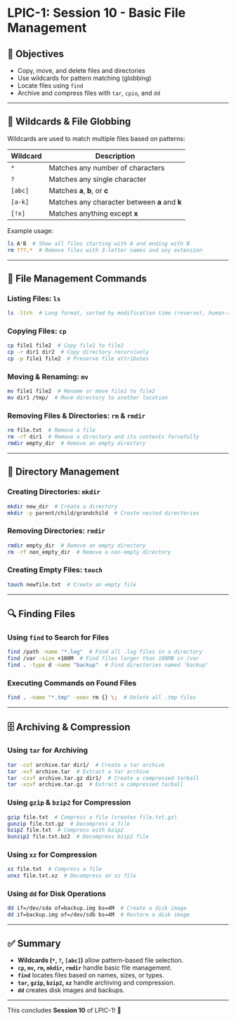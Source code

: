 # LPIC-1: Session 10 - Basic File Management

## 📌 Objectives
- Copy, move, and delete files and directories
- Use wildcards for pattern matching (globbing)
- Locate files using `find`
- Archive and compress files with `tar`, `cpio`, and `dd`

---

## 📂 Wildcards & File Globbing
Wildcards are used to match multiple files based on patterns:

| Wildcard | Description |
|----------|-------------|
| `*` | Matches any number of characters |
| `?` | Matches any single character |
| `[abc]` | Matches **a**, **b**, or **c** |
| `[a-k]` | Matches any character between **a** and **k** |
| `[!x]` | Matches anything except **x** |

Example usage:
```bash
ls A*B  # Show all files starting with A and ending with B
rm ???.*  # Remove files with 3-letter names and any extension
```

---

## 📄 File Management Commands
### **Listing Files: `ls`**
```bash
ls -ltrh  # Long format, sorted by modification time (reverse), human-readable sizes
```

### **Copying Files: `cp`**
```bash
cp file1 file2  # Copy file1 to file2
cp -r dir1 dir2  # Copy directory recursively
cp -p file1 file2  # Preserve file attributes
```

### **Moving & Renaming: `mv`**
```bash
mv file1 file2  # Rename or move file1 to file2
mv dir1 /tmp/  # Move directory to another location
```

### **Removing Files & Directories: `rm` & `rmdir`**
```bash
rm file.txt  # Remove a file
rm -rf dir1  # Remove a directory and its contents forcefully
rmdir empty_dir  # Remove an empty directory
```

---

## 📂 Directory Management
### **Creating Directories: `mkdir`**
```bash
mkdir new_dir  # Create a directory
mkdir -p parent/child/grandchild  # Create nested directories
```

### **Removing Directories: `rmdir`**
```bash
rmdir empty_dir  # Remove an empty directory
rm -rf non_empty_dir  # Remove a non-empty directory
```

### **Creating Empty Files: `touch`**
```bash
touch newfile.txt  # Create an empty file
```

---

## 🔍 Finding Files
### **Using `find` to Search for Files**
```bash
find /path -name "*.log"  # Find all .log files in a directory
find /var -size +100M  # Find files larger than 100MB in /var
find . -type d -name "backup"  # Find directories named 'backup'
```

### **Executing Commands on Found Files**
```bash
find . -name "*.tmp" -exec rm {} \;  # Delete all .tmp files
```

---

## 🗄️ Archiving & Compression
### **Using `tar` for Archiving**
```bash
tar -cvf archive.tar dir1/  # Create a tar archive
tar -xvf archive.tar  # Extract a tar archive
tar -czvf archive.tar.gz dir1/  # Create a compressed tarball
tar -xzvf archive.tar.gz  # Extract a compressed tarball
```

### **Using `gzip` & `bzip2` for Compression**
```bash
gzip file.txt  # Compress a file (creates file.txt.gz)
gunzip file.txt.gz  # Decompress a file
bzip2 file.txt  # Compress with bzip2
bunzip2 file.txt.bz2  # Decompress bzip2 file
```

### **Using `xz` for Compression**
```bash
xz file.txt  # Compress a file
unxz file.txt.xz  # Decompress an xz file
```

### **Using `dd` for Disk Operations**
```bash
dd if=/dev/sda of=backup.img bs=4M  # Create a disk image
dd if=backup.img of=/dev/sdb bs=4M  # Restore a disk image
```

---

## ✅ Summary
- **Wildcards (`*`, `?`, `[abc]`)** allow pattern-based file selection.
- **`cp`, `mv`, `rm`, `mkdir`, `rmdir`** handle basic file management.
- **`find`** locates files based on names, sizes, or types.
- **`tar`, `gzip`, `bzip2`, `xz`** handle archiving and compression.
- **`dd`** creates disk images and backups.

---

This concludes **Session 10** of LPIC-1! 🚀

